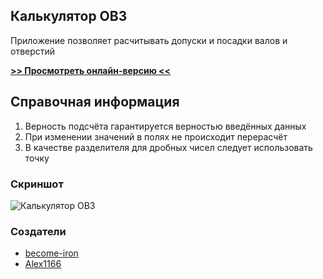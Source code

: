 ## Калькулятор ОВЗ

Приложение позволяет расчитывать допуски и посадки валов и отверстий

[**>> Просмотреть онлайн-версию <<**](https://ovz-calc-become-iron.c9.io/index.html)

## Справочная информация
1. Верность подсчёта гарантируется верностью введённых данных
2. При изменении значений в полях не происходит перерасчёт
3. В качестве разделителя для дробных чисел следует использовать точку

### Скриншот
![Калькулятор ОВЗ]("/stuff/screenshot.png")

### Создатели
* [become-iron](https://github.com/become-iron)
* [Alex1166](https://github.com/Alex1166)
